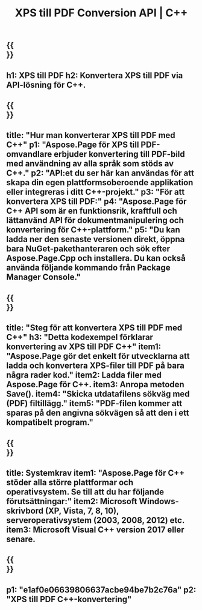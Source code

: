 ﻿---
translation: true
template: /_templates/_conversion-child-cpp.md
title: XPS till PDF Conversion API | C++
url: /cpp/conversion/xps-to-pdf/
description: PS till PDF-konvertering tillhandahålls av Aspose.Page för C++ API-lösning. Fungerar i C++ Runtime Environment för Windows 32 bitar, Windows 64 bitar och Linux 64 bitar.
informat: XPS
outformat: PDF
otherformats: EPS PS
---

{{<section banner>}}
---
h1: XPS till PDF
h2: Konvertera XPS till PDF via API-lösning för C++.
---

{{<section overview>}}
---
title: "Hur man konverterar XPS till PDF med C++"
p1: "Aspose.Page för XPS till PDF-omvandlare erbjuder konvertering till PDF-bild med användning av alla språk som stöds av C++."
p2: "API:et du ser här kan användas för att skapa din egen plattformsoberoende applikation eller integreras i ditt C++-projekt."
p3: "För att konvertera XPS till PDF:"
p4: "Aspose.Page för C++ API som är en funktionsrik, kraftfull och lättanvänd API för dokumentmanipulering och konvertering för C++-plattform."
p5: "Du kan ladda ner den senaste versionen direkt, öppna bara NuGet-pakethanteraren och sök efter Aspose.Page.Cpp och installera. Du kan också använda följande kommando från Package Manager Console."
---

{{<section feature1>}}
---
title: "Steg för att konvertera XPS till PDF med C++"
h3: "Detta kodexempel förklarar konvertering av XPS till PDF C++"
item1: "Aspose.Page gör det enkelt för utvecklarna att ladda och konvertera XPS-filer till PDF på bara några rader kod."
item2: Ladda filer med Aspose.Page för C++.
item3: Anropa metoden Save().
item4: "Skicka utdatafilens sökväg med (PDF) filtillägg."
item5: "PDF-filen kommer att sparas på den angivna sökvägen så att den i ett kompatibelt program."
---

{{<section feature2>}}
---
title: Systemkrav
item1: "Aspose.Page för C++ stöder alla större plattformar och operativsystem. Se till att du har följande förutsättningar:"
item2: Microsoft Windows-skrivbord (XP, Vista, 7, 8, 10), serveroperativsystem (2003, 2008, 2012) etc.
item3: Microsoft Visual C++ version 2017 eller senare.
---

{{<section gist>}}
---
p1: "e1af0e06639806637acbe94be7b2c76a"
p2: "XPS till PDF C++-konvertering"
---
